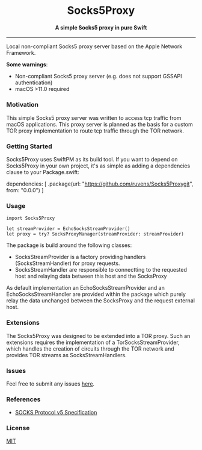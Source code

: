 <h1 align="center">
  Socks5Proxy
</h1>

<h4 align="center">A simple Socks5 proxy in pure Swift</h4>

---

Local non-compliant Socks5 proxy server based on the Apple Network Framework.

**Some warnings**:
- Non-compliant Socks5 proxy server (e.g. does not support GSSAPI authentication)
- macOS >11.0 required 

### Motivation

This simple Socks5 proxy server was written to access tcp traffic from macOS applications. This proxy server is planned as the basis for a custom TOR proxy implementation to route tcp traffic through the TOR network.

### Getting Started

Socks5Proxy uses SwiftPM as its build tool. If you want to depend on Socks5Proxy in your own project, it's as simple as adding a dependencies clause to your Package.swift:

dependencies: [
    .package(url: "https://github.com/ruvens/Socks5Proxygit", from: "0.0.0")
]

### Usage

```
import Socks5Proxy

let streamProvider = EchoSocksStreamProvider()
let proxy = try? SocksProxyManager(streamProvider: streamProvider)
```

The package is build around the following classes:
- SocksStreamProvider is a factory providing handlers (SocksStreamHandler) for proxy requests. 
- SocksStreamHandler are responsible to connectting to the requested host and relaying data between this host and the SocksProxy

As default implementation an EchoSocksStreamProvider and an EchoSocksStreamHandler are provided within the package which purely relay the data unchanged between the SocksProxy and the request external host.

### Extensions

The Socks5Proxy was designed to be extended into a TOR proxy.
Such an extensions requires the implementation of a TorSocksStreamProvider, which handles the creation of circuits through the TOR network and provides TOR streams as SocksStreamHandlers.

### Issues

Feel free to submit any issues [here](https://github.com/ruvens/Socks5Proxy/issues).

### References

- [SOCKS Protocol v5 Specification](https://tools.ietf.org/html/rfc1928)

### License

[MIT](https://github.com/ruvens/Socks5Proxy/blob/master/LICENSE.md)
